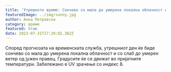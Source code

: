 ```yaml
---
title: 'Утрешното време: Сончево со мала до умерена локална облачност и слаб до умерен ветер - 01-08-2023'
featuredImage: ../img/sunny.jpg
author: Анка Петровска
category: време
featured: true
date: 2023-07-31T17:29:02.362Z
---
```

Според прогнозата на временската служба, утрешниот ден ќе биде сончево со мала до умерена локална облачност и со слаб до умерен ветер од јужен правец. Градусите ќе се движат во пријатните температури. Забележано е UV зрачење со индекс 8.